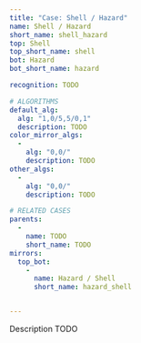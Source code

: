 ```yaml
---
title: "Case: Shell / Hazard"
name: Shell / Hazard
short_name: shell_hazard
top: Shell
top_short_name: shell
bot: Hazard
bot_short_name: hazard

recognition: TODO

# ALGORITHMS
default_alg:
  alg: "1,0/5,5/0,1"
  description: TODO
color_mirror_algs:
  -
    alg: "0,0/"
    description: TODO
other_algs:
  -
    alg: "0,0/"
    description: TODO

# RELATED CASES
parents:
  -
    name: TODO
    short_name: TODO
mirrors:
  top_bot:
    -
      name: Hazard / Shell
      short_name: hazard_shell


---
```


Description TODO

